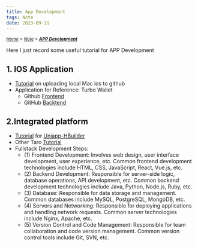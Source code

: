 ```yaml
---
title: App Development
tags: Note
date: 2023-09-11 
---
```

*<small>[Home](/Home/index.html) > [Note](/tags/Note/index.html) > **[APP Development](/2023/09/11/Note笔记/APP-Development/index.html)**</small>*

Here  I just record some useful tutorial for APP Development 
## 1. IOS Application
- [Tutorial](https://blog.csdn.net/daleiwang/article/details/31347387) on uploading local Mac ios to github
- Application for Reference: Turbo Wallet
  - Github [Frontend](https://github.com/Kyxie/money-management.git)
  - GitHub [Backtend](https://github.com/Kyxie/money-back.git)
## 2.Integrated platform
- [Tutorial](https://doc.macwk.cc/docs/project-deployment/uniapp/base) for [Uniapp-HBuilder](https://uniapp.dcloud.net.cn/quickstart.html#)
- Other Taro [Tutorial](https://taro.jd.com)
- Fullstack Development Steps:
  - (1) Frontend Development: Involves web design, user interface development, user experience, etc. Common frontend development technologies include HTML, CSS, JavaScript, React, Vue.js, etc.
  - (2) Backend Development: Responsible for server-side logic, database operations, API development, etc. Common backend development technologies include Java, Python, Node.js, Ruby, etc.
  - (3) Database: Responsible for data storage and management. Common databases include MySQL, PostgreSQL, MongoDB, etc.
  - (4) Servers and Networking: Responsible for deploying applications and handling network requests. Common server technologies include Nginx, Apache, etc.
  - (5) Version Control and Code Management: Responsible for team collaboration and code version management. Common version control tools include Git, SVN, etc.

